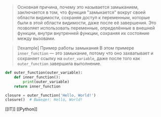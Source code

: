 >Основная причина, почему это называется замыканием, заключается в том, что функция "замыкается" вокруг своей области видимости, сохраняя доступ к переменным, которые были в этой области видимости, даже после её завершения. Это позволяет использовать переменные, определённые в внешней функции, внутри внутренней функции, сохраняя их состояние между вызовами.

>[!example] Пример работы замыкания
В этом примере `inner_function` — это замыкание, потому что оно захватывает и сохраняет ссылку на `outer_variable`, даже после того как `outer_function` завершила выполнение.
```python
def outer_function(outer_variable):
    def inner_function():
        print(outer_variable)
    return inner_function

closure = outer_function('Hello, World!')
closure()  # Выведет: Hello, World!
```
[[IT]] [[Python]]


